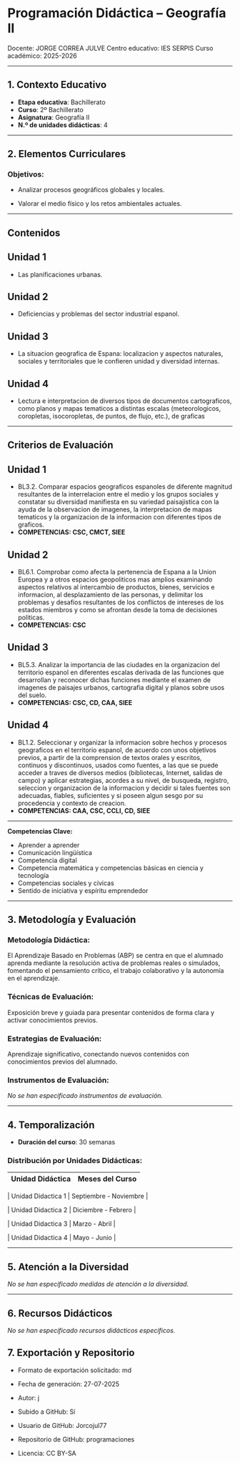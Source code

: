 # Programación Didáctica – Geografía II

Docente: JORGE CORREA JULVE
Centro educativo: IES SERPIS
Curso académico: 2025-2026

---

## 1. Contexto Educativo

- **Etapa educativa**: Bachillerato
- **Curso**: 2º Bachillerato
- **Asignatura**: Geografía II
- **N.º de unidades didácticas**: 4

---

## 2. Elementos Curriculares

### Objetivos:



* Analizar procesos geográficos globales y locales.

* Valorar el medio físico y los retos ambientales actuales.



---

## Contenidos

## Unidad 1
- Las planificaciones urbanas.
## Unidad 2
- Deficiencias y problemas del sector industrial espanol.
## Unidad 3
- La situacion geografica de Espana: localizacion y aspectos naturales, sociales y territoriales que le confieren unidad y diversidad internas.
## Unidad 4
- Lectura e interpretacion de diversos tipos de documentos cartograficos, como planos y mapas tematicos a distintas escalas (meteorologicos, coropletas, isocoropletas, de puntos, de flujo, etc.), de graficas


---

## Criterios de Evaluación

## Unidad 1
- BL3.2. Comparar espacios geograficos espanoles de diferente magnitud resultantes de la interrelacion entre el medio y los grupos sociales y constatar su diversidad manifiesta en su variedad paisajistica con la ayuda de la observacion de imagenes, la interpretacion de mapas tematicos y la organizacion de la informacion con diferentes tipos de graficos.
- **COMPETENCIAS: CSC, CMCT, SIEE**
## Unidad 2
- BL6.1. Comprobar como afecta la pertenencia de Espana a la Union Europea y a otros espacios geopoliticos mas amplios examinando aspectos relativos al intercambio de productos, bienes, servicios e informacion, al desplazamiento de las personas, y delimitar los problemas y desafios resultantes de los conflictos de intereses de los estados miembros y como se afrontan desde la toma de decisiones politicas.
- **COMPETENCIAS: CSC**
## Unidad 3
- BL5.3. Analizar la importancia de las ciudades en la organizacion del territorio espanol en diferentes escalas derivada de las funciones que desarrollan y reconocer dichas funciones mediante el examen de imagenes de paisajes urbanos, cartografia digital y planos sobre usos del suelo.
- **COMPETENCIAS: CSC, CD, CAA, SIEE**
## Unidad 4
- BL1.2. Seleccionar y organizar la informacion sobre hechos y procesos geograficos en el territorio espanol, de acuerdo con unos objetivos previos, a partir de la comprension de textos orales y escritos, continuos y discontinuos, usados como fuentes, a las que se puede acceder a traves de diversos medios (bibliotecas, Internet, salidas de campo) y aplicar estrategias, acordes a su nivel, de busqueda, registro, seleccion y organizacion de la informacion y decidir si tales fuentes son adecuadas, fiables, suficientes y si poseen algun sesgo por su procedencia y contexto de creacion.
- **COMPETENCIAS: CAA, CSC, CCLI, CD, SIEE**


---

**Competencias Clave:** 
<ul>

<li>Aprender a aprender</li>

<li>Comunicación lingüística</li>

<li>Competencia digital</li>

<li>Competencia matemática y competencias básicas en ciencia y tecnología</li>

<li>Competencias sociales y cívicas</li>

<li>Sentido de iniciativa y espíritu emprendedor</li>

</ul>


---

## 3. Metodología y Evaluación

### Metodología Didáctica:

El Aprendizaje Basado en Problemas (ABP) se centra en que el alumnado aprenda mediante la resolución activa de problemas reales o simulados, fomentando el pensamiento crítico, el trabajo colaborativo y la autonomía en el aprendizaje.


### Técnicas de Evaluación:

Exposición breve y guiada para presentar contenidos de forma clara y activar conocimientos previos.


### Estrategias de Evaluación:

Aprendizaje significativo, conectando nuevos contenidos con conocimientos previos del alumnado.


### Instrumentos de Evaluación:

_No se han especificado instrumentos de evaluación._


---

## 4. Temporalización

- **Duración del curso**: 30 semanas

### **Distribución por Unidades Didácticas:**


| Unidad Didáctica | Meses del Curso |
|------------------|-----------------| 


| Unidad Didactica 1 | Septiembre - Noviembre |

| Unidad Didactica 2 | Diciembre - Febrero |

| Unidad Didactica 3 | Marzo - Abril |

| Unidad Didactica 4 | Mayo - Junio |



---

## 5. Atención a la Diversidad


_No se han especificado medidas de atención a la diversidad._


---

## 6. Recursos Didácticos


_No se han especificado recursos didácticos específicos._

## 7. Exportación y Repositorio

- Formato de exportación solicitado: md
- Fecha de generación: 27-07-2025
- Autor: j


- Subido a GitHub: Sí
- Usuario de GitHub: Jorcojul77
- Repositorio de GitHub: programaciones

- Licencia: CC BY-SA


